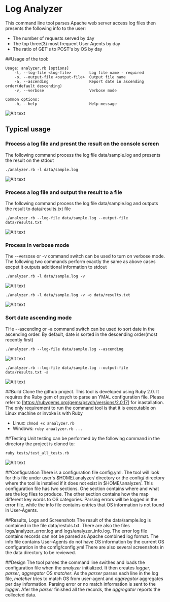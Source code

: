 # Log Analyzer

This command line tool parses Apache web server access log files then presents the following info to the user:

* The number of requests served by day
* The top three(3) most frequent User Agents by day
* The ratio of GET's to POST's by OS by day

##Usage of the tool:
```
Usage: analyzer.rb [options]
    -l, --log-file <log-file>        Log file name - required
    -o, --output-file <output-file>  Output file name
    -a, --ascending                  Report date in ascending order(default descending)
    -v, --verbose                    Verbose mode

Common options:
    -h, --help                       Help message
```

![Alt text](/data/help-screen.jpg?raw=true "Help Screenshot")

## Typical usage

### Process a log file and presnt the result on the console screen
The following command process the log file data/sample.log and presents the result on the stdout

`./analyzer.rb -l data/sample.log`

![Alt text](/data/regular-screen.jpg?raw=true "Result Screenshot")

### Process a log file and output the result to a file
The following command process the log file data/sample.log and outputs the result to data/results.txt file

`./analyzer.rb --log-file data/sample.log --output-file data/results.txt`

![Alt text](/data/output-file.jpg?raw=true "Result Screenshot")

### Process in verbose mode
The --versose or -v command switch can be used to turn on verbose mode. The following two commands perform exactly the same as above cases excpet it outputs additional information to stdout

`./analyzer.rb -l data/sample.log -v`

![Alt text](/data/verbose-screen.jpg?raw=true "Result Screenshot")

`./analyzer.rb -l data/sample.log -v -o data/results.txt`

![Alt text](/data/verbose-with-output-screen.jpg?raw=true "Result Screenshot")

### Sort date ascending mode
THe --ascending or -a command switch can be used to sort date in the ascending order. By default, date is sorted in the descending order(most recently first)

`./analyzer.rb --log-file data/sample.log --ascending`

![Alt text](/data/ascending.jpg?raw=true "Result Screenshot")

`./analyzer.rb --log-file data/sample.log --output-file data/results.txt -a`

![Alt text](/data/ascending-file.jpg?raw=true "Result Screenshot")

##Build
Clone the github project. This tool is developed using Ruby 2.0. It requires the Ruby gem of psych to parse an YMAL configuration file. Please refer to [https://rubygems.org/gems/psych/versions/2.0.17] for inastallation.
The only requirement to run the command tool is that it is executable on Linux machine or invoke is with Ruby
* Linux: `chmod +x anaalyzer.rb`
* Windows: `ruby anaalyzer.rb ...`

##Testing
Unit testing can be performed by the following command in the directory the project is cloned to:

`ruby tests/test_all_tests.rb`

![Alt text](/data/unit-testings.jpg?raw=true "Result Screenshot")

##Configuration
There is a configuration file config.yml. The tool will look for this file under user's $HOME/.analyzer/ directory or the config/ directory where the tool is installed if it does not exist in $HOME/.analyzer/. This configuration file has two sections. One section contains where and what are the log files to produce. The other section contains how the map different key words to OS categories. Parsing errors will be logged in the error file, while the info file contains entries that OS information is not found in User-Agents.

##Results, Logs and Screenshots
The result of the data/sample.log is contained in the file data/restuls.txt. There are also the files logs/analyzer_error.log and logs/analyzer_info.log. The error log file contains records can not be parsed as Apache combined log format. The info file contains User-Agents do not have OS information by the current OS configuration in the config/config.yml
There are also several screenshots in the data directory to be reviewed.

##Design
The tool parses the command line swithes and loads the configuration file when the *analyzer* initialized. It then creates *logger*, *parser*, *aggregator*
OS *matcher*. As the *parser* parses each line in the log file, *matcher* tries to match OS from user-agent and *aggregator* aggregates per day information. Parsing error or no match information is sent to the *logger*. Afer the *parser* finished all the records, the *aggregator* reports the collected data.
